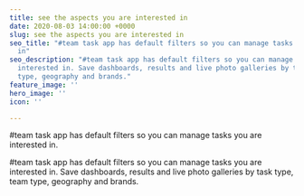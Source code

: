 ```yaml
---
title: see the aspects you are interested in
date: 2020-08-03 14:00:00 +0000
slug: see the aspects you are interested in
seo_title: "#team task app has default filters so you can manage tasks you are interested
  in"
seo_description: "#team task app has default filters so you can manage tasks you are
  interested in. Save dashboards, results and live photo galleries by task type, team
  type, geography and brands."
feature_image: ''
hero_image: ''
icon: ''

---
```

\#team task app has default filters so you can manage tasks you are interested in.

\#team task app has default filters so you can manage tasks you are interested in. Save dashboards, results and live photo galleries by task type, team type, geography and brands.
